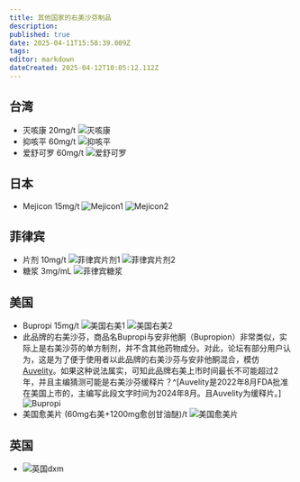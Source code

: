 ```yaml
---
title: 其他国家的右美沙芬制品
description: 
published: true
date: 2025-04-11T15:58:39.009Z
tags: 
editor: markdown
dateCreated: 2025-04-12T10:05:12.112Z
---
```


## 台湾
- 灭咳康 20mg/t ![灭咳康](/imgs/台湾右美1.jpg)
- 抑咳平 60mg/t ![抑咳平](/imgs/台湾右美2.jpg)
- 爱舒可罗 60mg/t ![爱舒可罗](/imgs/台湾右美3.jpg)

## 日本
- Mejicon 15mg/t ![Mejicon1](/imgs/日本dxm1.jpg) ![Mejicon2](/imgs/日本dxm2.jpg)

## 菲律宾
- 片剂 10mg/t ![菲律宾片剂1](/imgs/菲律宾dxm片剂2.jpg) ![菲律宾片剂2](/imgs/菲律宾dxm片剂.jpg)
- 糖浆 3mg/mL ![菲律宾糖浆](/imgs/菲律宾dxm糖浆.jpg)

## 美国
- Bupropi 15mg/t ![美国右美1](/imgs/美国右美1.jpg) ![美国右美2](/imgs/美国右美2.jpg)
- 此品牌的右美沙芬，商品名Bupropi与安非他酮（Bupropion）非常类似，实际上是右美沙芬的单方制剂，并不含其他药物成分。对此，论坛有部分用户认为，这是为了便于使用者以此品牌的右美沙芬与安非他酮混合，模仿[Auvelity](/drug/NMDA抗抑郁)。如果这种说法属实，可知此品牌右美上市时间最长不可能超过2年，并且主编猜测可能是右美沙芬缓释片？^[Auvelity是2022年8月FDA批准在美国上市的，主编写此段文字时间为2024年8月。且Auvelity为缓释片。] ![Bupropi](/imgs/bupropi.jpg)
- 美国愈美片 (60mg右美+1200mg愈创甘油醚)/t ![美国愈美片](/imgs/美国愈美片.jpg)

## 英国
- ![英国dxm](/imgs/英国dxm.jpg)

